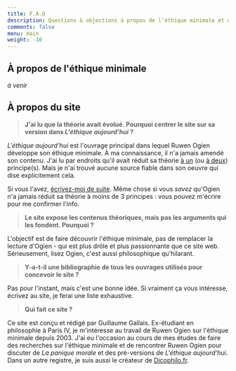 ```yaml
---
title: F.A.Q
description: Questions & objections à propos de l'éthique minimale et de ce site
comments: false
menu: main
weight: -10
---
```


## À propos de l'éthique minimale

*à venir*

## À propos du site

> **<span id="2007">J'ai lu que la théorie avait évolué. Pourquoi centrer le site sur sa version dans *L'éthique aujourd'hui* ?</span>**

*L'éthique aujourd'hui* est l'ouvrage principal dans lequel Ruwen Ogien développe son éthique minimale. À ma connaissance, il n'a jamais amendé son contenu. J'ai lu par endroits qu'il avait réduit sa théorie [à un](http://www.lemonde.fr/livres/article/2009/07/16/ruwen-ogien-ne-pas-nuire-aux-autres-rien-de-plus_1219322_3260.html) (ou [à deux](http://next.liberation.fr/culture-next/2017/05/05/le-philosophe-ruwen-ogien-est-mort_1567414)) principe(s). Mais je n'ai trouvé aucune source fiable dans son oeuvre qui dise explicitement cela.

Si vous l'avez, [écrivez-moi de suite](/page/a-propos/). Même chose si vous *savez* qu'Ogien n'a jamais réduit sa théorie à moins de 3 principes : vous pouvez m'écrire pour me confirmer l'info.

> **<span id="argument">Le site expose les contenus théoriques, mais pas les arguments qui les fondent. Pourquoi ?</span>**

L'objectif est de faire découvrir l'éthique minimale, pas de remplacer la lecture d'Ogien - qui est plus drôle et plus passionnante que ce site web. Sérieusement, lisez Ogien, c'est aussi philosophique qu'hilarant.

> **<span id="biblio">Y-a-t-il une bibliographie de tous les ouvrages utilisés pour concevoir le site ?</span>**

Pas pour l'instant, mais c'est une bonne idée. Si vraiment ça vous intéresse, écrivez au site, je ferai une liste exhaustive.

>**<span id="qui">Qui fait ce site ?</span>**

Ce site est conçu et rédigé par Guillaume Gallais. Ex-étudiant en philosophie à Paris IV, je m'intéresse au travail de Ruwen Ogien sur l'éthique minimale depuis 2003. J'ai eu l'occasion au cours de mes études de faire des recherches sur l'éthique minimale et de rencontrer Ruwen Ogien pour discuter de *La panique morale* et des pré-versions de *L'éthique aujourd'hui*. Dans un autre registre, je suis aussi le créateur de [Dicophilo.fr](https://dicophilo.fr).
